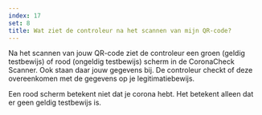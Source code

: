```yaml
---
index: 17
set: 8
title: Wat ziet de controleur na het scannen van mijn QR-code?
---
```

Na het scannen van jouw QR-code ziet de controleur een groen (geldig testbewijs) of rood (ongeldig testbewijs) scherm in de CoronaCheck Scanner. 
Ook staan daar jouw gegevens bij. De controleur checkt of deze overeenkomen met de gegevens op je legitimatiebewijs. 

Een rood scherm betekent niet dat je corona hebt. Het betekent alleen dat er geen geldig testbewijs is.
